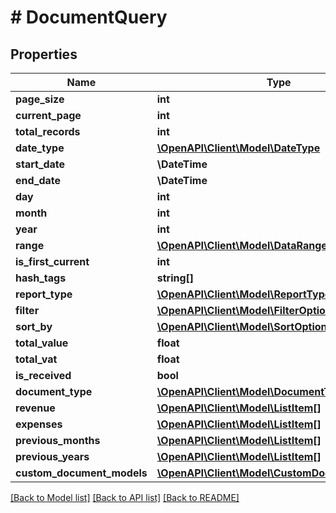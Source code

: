 # # DocumentQuery

## Properties

Name | Type | Description | Notes
------------ | ------------- | ------------- | -------------
**page_size** | **int** |  | [optional]
**current_page** | **int** |  | [optional]
**total_records** | **int** |  | [optional]
**date_type** | [**\OpenAPI\Client\Model\DateType**](DateType.md) |  | [optional]
**start_date** | **\DateTime** |  | [optional]
**end_date** | **\DateTime** |  | [optional]
**day** | **int** |  | [optional]
**month** | **int** |  | [optional]
**year** | **int** |  | [optional]
**range** | [**\OpenAPI\Client\Model\DataRange**](DataRange.md) |  | [optional]
**is_first_current** | **int** |  | [optional]
**hash_tags** | **string[]** |  | [optional]
**report_type** | [**\OpenAPI\Client\Model\ReportTypes**](ReportTypes.md) |  | [optional]
**filter** | [**\OpenAPI\Client\Model\FilterOptions[]**](FilterOptions.md) |  | [optional]
**sort_by** | [**\OpenAPI\Client\Model\SortOptions[]**](SortOptions.md) |  | [optional]
**total_value** | **float** |  | [optional]
**total_vat** | **float** |  | [optional]
**is_received** | **bool** |  | [optional]
**document_type** | [**\OpenAPI\Client\Model\DocumentTypes[]**](DocumentTypes.md) |  | [optional]
**revenue** | [**\OpenAPI\Client\Model\ListItem[]**](ListItem.md) |  | [optional]
**expenses** | [**\OpenAPI\Client\Model\ListItem[]**](ListItem.md) |  | [optional]
**previous_months** | [**\OpenAPI\Client\Model\ListItem[]**](ListItem.md) |  | [optional]
**previous_years** | [**\OpenAPI\Client\Model\ListItem[]**](ListItem.md) |  | [optional]
**custom_document_models** | [**\OpenAPI\Client\Model\CustomDocumentModel[]**](CustomDocumentModel.md) |  | [optional]

[[Back to Model list]](../../README.md#models) [[Back to API list]](../../README.md#endpoints) [[Back to README]](../../README.md)

